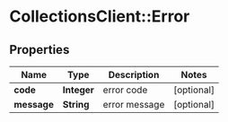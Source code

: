 # CollectionsClient::Error

## Properties
Name | Type | Description | Notes
------------ | ------------- | ------------- | -------------
**code** | **Integer** | error code | [optional] 
**message** | **String** | error message | [optional] 


